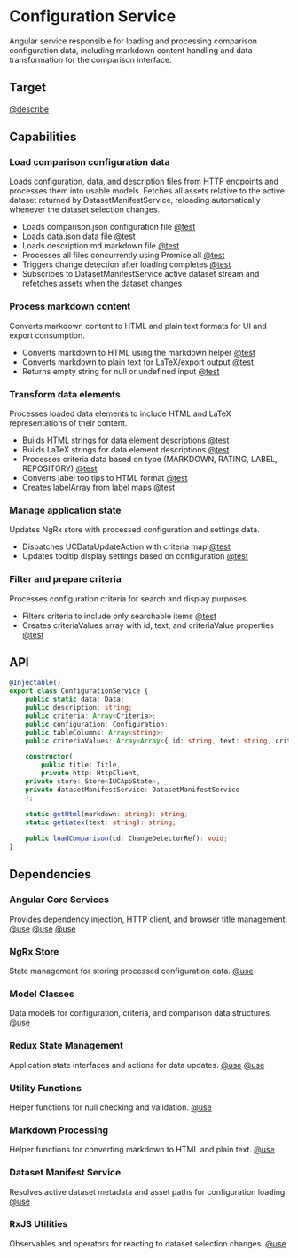 # Configuration Service

Angular service responsible for loading and processing comparison configuration data, including markdown content handling and data transformation for the comparison interface.

## Target

[@describe](../../../../../src/app/components/comparison/configuration/configuration.service.ts)

## Capabilities

### Load comparison configuration data

Loads configuration, data, and description files from HTTP endpoints and processes them into usable models. Fetches all assets relative to the active dataset returned by DatasetManifestService, reloading automatically whenever the dataset selection changes.

- Loads comparison.json configuration file [@test](./configuration-service.test.ts)
- Loads data.json data file [@test](./configuration-service.test.ts)
- Loads description.md markdown file [@test](./configuration-service.test.ts)
- Processes all files concurrently using Promise.all [@test](./configuration-service.test.ts)
- Triggers change detection after loading completes [@test](./configuration-service.test.ts)
- Subscribes to DatasetManifestService active dataset stream and refetches assets when the dataset changes

### Process markdown content

Converts markdown content to HTML and plain text formats for UI and export consumption.

- Converts markdown to HTML using the markdown helper [@test](./configuration-service.test.ts)
- Converts markdown to plain text for LaTeX/export output [@test](./configuration-service.test.ts)
- Returns empty string for null or undefined input [@test](./configuration-service.test.ts)

### Transform data elements

Processes loaded data elements to include HTML and LaTeX representations of their content.

- Builds HTML strings for data element descriptions [@test](./configuration-service.test.ts)
- Builds LaTeX strings for data element descriptions [@test](./configuration-service.test.ts)
- Processes criteria data based on type (MARKDOWN, RATING, LABEL, REPOSITORY) [@test](./configuration-service.test.ts)
- Converts label tooltips to HTML format [@test](./configuration-service.test.ts)
- Creates labelArray from label maps [@test](./configuration-service.test.ts)

### Manage application state

Updates NgRx store with processed configuration and settings data.

- Dispatches UCDataUpdateAction with criteria map [@test](./configuration-service.test.ts)
- Updates tooltip display settings based on configuration [@test](./configuration-service.test.ts)

### Filter and prepare criteria

Processes configuration criteria for search and display purposes.

- Filters criteria to include only searchable items [@test](./configuration-service.test.ts)
- Creates criteriaValues array with id, text, and criteriaValue properties [@test](./configuration-service.test.ts)

## API

```typescript { .api }
@Injectable()
export class ConfigurationService {
    public static data: Data;
    public description: string;
    public criteria: Array<Criteria>;
    public configuration: Configuration;
    public tableColumns: Array<string>;
    public criteriaValues: Array<Array<{ id: string, text: string, criteriaValue: CriteriaValue }>>;

    constructor(
        public title: Title,
        private http: HttpClient,
    private store: Store<IUCAppState>,
    private datasetManifestService: DatasetManifestService
    );

    static getHtml(markdown: string): string;
    static getLatex(text: string): string;
    
    public loadComparison(cd: ChangeDetectorRef): void;
}
```

## Dependencies

### Angular Core Services

Provides dependency injection, HTTP client, and browser title management.
[@use](@angular/core)
[@use](@angular/platform-browser)
[@use](@angular/common/http)

### NgRx Store

State management for storing processed configuration data.
[@use](@ngrx/store)

### Model Classes

Data models for configuration, criteria, and comparison data structures.
[@use](../../../../../lib/gulp/model/model.module)

### Redux State Management

Application state interfaces and actions for data updates.
[@use](../../../redux/uc.app-state)
[@use](../../../redux/uc.action)

### Utility Functions

Helper functions for null checking and validation.
[@use](../../../shared/util/null-check)

### Markdown Processing

Helper functions for converting markdown to HTML and plain text.
[@use](../../../shared/util/markdown)

### Dataset Manifest Service

Resolves active dataset metadata and asset paths for configuration loading.
[@use](../../datasets/dataset-manifest.service.ts)

### RxJS Utilities

Observables and operators for reacting to dataset selection changes.
[@use](../../../package.json#rxjs)
